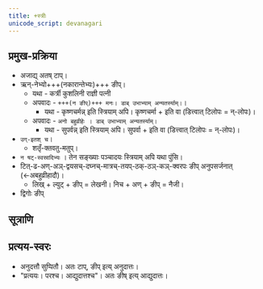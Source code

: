 ```yaml
---
title: +स्त्रीः
unicode_script: devanagari
---
```


## प्रमुख-प्रक्रिया
- अजाद्य् अतष् टाप्।
- ऋन्-नेभ्यो+++(नकारान्तेभ्यः)+++ ङीप्।  
  - यथा - कर्त्री कुशलिनी राज्ञी पत्नी
  - अपवादः - `+++(न ङीप्)+++ मनः। डाब् उभाभ्याम् अन्यतर्स्याम्।`।
    - यथा - कृष्णचर्मन्न् इति स्त्रियाम् अपि। कृष्णचर्मा + इति वा (डित्त्वात् टिलोपः = न्-लोपः)।
  - अपवादः - `अनो बहुव्रीहेः । डाब् उभाभ्याम् अन्यतर्स्याम्।`
    - यथा - सुपर्वन्न् इति स्त्रियाम् अपि। सुपर्वा + इति वा (डित्त्वात् टिलोपः = न्-लोपः)।
- `उग्-इतश् च`।
  - शतृँ-क्तवतु-मतुप्।
- `न षट्-स्वस्रादिभ्यः` । तेन सङ्ख्याः पञ्चादयः स्त्रियाम् अपि यथा पुंसि।
- टित्-ढ-अण्-अञ्-द्वयसच्-दघ्नच्-मात्रच्-तयप्-ठक्-ठञ्-कञ्-क्वरपः ङीप् अनुपसर्जनात् (←अबहुव्रीहादौ)।
  - लिख् + ल्युट् + ङीप् = लेखनी। निच + अण् + ङीप् = नैजी।
- द्विगोः ङीप्

## सूत्राणि
<div class="spreadsheet" src="../strIH.toml" fullHeightWithRowsPerScreen=8></div>


## प्रत्यय-स्वरः
- अनुदत्तौ सुप्पितौ। अतः टाप्, ङीप् इत्य् अनुदात्तः।
- "प्रत्ययः। परश्च। आद्युदात्तश्च"। अतः ङीष् इत्य् आद्युदात्तः।